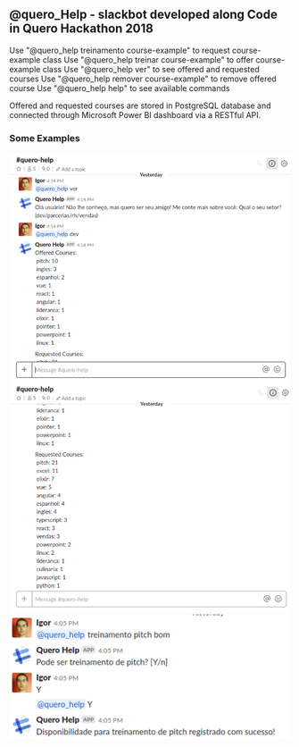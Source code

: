 ## @quero_Help - slackbot developed along Code in Quero Hackathon 2018

Use "@quero_help treinamento course-example" to request course-example class
Use "@quero_help treinar course-example" to offer course-example class
Use "@quero_help ver" to see offered and requested courses
Use "@quero_help remover course-example" to remove offered course
Use "@quero_help help" to see available commands

Offered and requested courses are stored in PostgreSQL database and connected through Microsoft Power BI dashboard via a RESTful API.  

### Some Examples

![1](./assets/1.png)
![2](./assets/2.png)
![3](./assets/3.png)